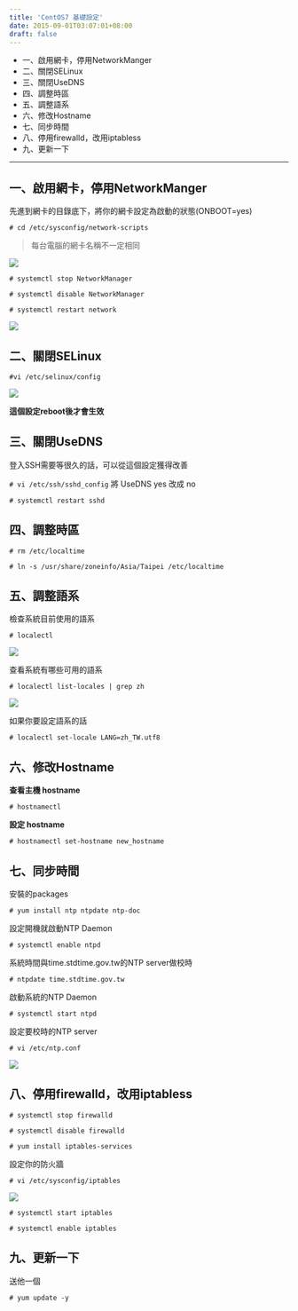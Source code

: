 ```yaml
---
title: 'CentOS7 基礎設定'
date: 2015-09-01T03:07:01+08:00
draft: false
---
```

- 一、啟用網卡，停用NetworkManger
- 二、關閉SELinux
- 三、關閉UseDNS
- 四、調整時區
- 五、調整語系
- 六、修改Hostname
- 七、同步時間
- 八、停用firewalld，改用iptabless
- 九、更新一下

---

## 一、啟用網卡，停用NetworkManger
先進到網卡的目錄底下，將你的網卡設定為啟動的狀態(ONBOOT=yes)

`# cd /etc/sysconfig/network-scripts`

>每台電腦的網卡名稱不一定相同

<img desc="" src="//fblog.loopbai.com/images/201509/A01-01.png">

`# systemctl stop NetworkManager`

`# systemctl disable NetworkManager`

`# systemctl restart network`

<img desc="" src="//fblog.loopbai.com/images/201509/A01-02.png">

## 二、關閉SELinux
`#vi /etc/selinux/config`

<img desc="" src="//fblog.loopbai.com/images/201509/A01-03.png">

**這個設定reboot後才會生效**

## 三、關閉UseDNS
登入SSH需要等很久的話，可以從這個設定獲得改善

`# vi /etc/ssh/sshd_config` 將 UseDNS yes 改成 no

`# systemctl restart sshd`

## 四、調整時區
`# rm /etc/localtime`

`# ln -s /usr/share/zoneinfo/Asia/Taipei /etc/localtime`

## 五、調整語系
檢查系統目前使用的語系

`# localectl`

<img desc="" src="//fblog.loopbai.com/images/201509/A01-04.png">

查看系統有哪些可用的語系

`# localectl list-locales | grep zh`

<img desc="" src="//fblog.loopbai.com/images/201509/A01-05.png">

如果你要設定語系的話

`# localectl set-locale LANG=zh_TW.utf8`

## 六、修改Hostname
**查看主機 hostname**

`# hostnamectl`

**設定 hostname**

`# hostnamectl set-hostname new_hostname`

## 七、同步時間
安裝的packages

`# yum install ntp ntpdate ntp-doc`

設定開機就啟動NTP Daemon

`# systemctl enable ntpd`

系統時間與time.stdtime.gov.tw的NTP server做校時

`# ntpdate time.stdtime.gov.tw`

啟動系統的NTP Daemon

`# systemctl start ntpd`

設定要校時的NTP server

`# vi /etc/ntp.conf`

<img desc="" src="//fblog.loopbai.com/images/201509/A01-06.png">

## 八、停用firewalld，改用iptabless
`# systemctl stop firewalld`

`# systemctl disable firewalld`

`# yum install iptables-services`

設定你的防火牆

`# vi /etc/sysconfig/iptables`

<img desc="" src="//fblog.loopbai.com/images/201509/A01-07.png">

`# systemctl start iptables`

`# systemctl enable iptables`

## 九、更新一下
送他一個

`# yum update -y`
